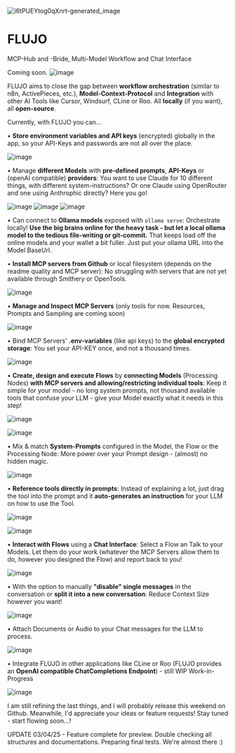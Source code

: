 ![i6tPUEYtog0qXnrt-generated_image](https://github.com/user-attachments/assets/881ad34c-73fa-4b71-ba47-123b5da8e05e)

# FLUJO
MCP-Hub and -Bride, Multi-Model Workflow and Chat Interface 

Coming soon.
 ![image](https://github.com/user-attachments/assets/c745da69-1106-43d8-8fbd-49fe6eb64d9f)

FLUJO aims to close the gap between **workflow orchestration** (similar to n8n, ActivePieces, etc.), **Model-Context-Protocol** and **Integration** with other AI Tools like Cursor, Windsurf, CLine or Roo. All **locally** (if you want), all **open-source**.

Currently, with FLUJO you can...

•	**Store environment variables and API keys** (encrypted) globally in the app, so your API-Keys and passwords are not all over the place.

![image](https://github.com/user-attachments/assets/20da1059-73e7-48cf-b6f2-27b11b5f7507)


•	Manage **different Models** with **pre-defined prompts**, **API-Keys** or (openAI compatible) **providers**: You want to use Claude for 10 different things, with different system-instructions? Or one Claude using OpenRouter and one using Anthrophic directly? Here you go!

![image](https://github.com/user-attachments/assets/cf67d330-8025-474d-8ad4-6fc4cbef0c9f)
![image](https://github.com/user-attachments/assets/a38eb2e3-7fa2-4250-a5fd-75d844d0f751)
![image](https://github.com/user-attachments/assets/d448881c-d173-4ffa-a733-3c43082249d4)

•	Can connect to **Ollama models** exposed with `ollama serve`: Orchestrate locally! **Use the big brains online for the heavy task - but let a local ollama model to the tedious file-writing or git-commit.** That keeps load off the online models and your wallet a bit fuller. Just put your ollama URL into the Model BaseUrl.

•	**Install MCP servers from Github** or local filesystem (depends on the readme quality and MCP server): No struggling with servers that are not yet available through Smithery or OpenTools.

![image](https://github.com/user-attachments/assets/426b8950-713d-411c-bcc7-fc546f831001)


•	**Manage and Inspect MCP Servers** (only tools for now. Resources, Prompts and Sampling are coming soon)

 ![image](https://github.com/user-attachments/assets/2eaae63f-0a31-4ce7-80e8-bcc8ec8dd74f)

•	Bind MCP Servers' **.env-variables** (like api keys) to the **global encrypted storage**: You set your API-KEY once, and not a thousand times.
 
![image](https://github.com/user-attachments/assets/27b257bf-a6ad-42bf-9ccf-4178c454c7ce)

•	**Create, design and execute Flows** by **connecting Models** (Processing Nodes) **with MCP servers and allowing/restricting individual tools**: Keep it simple for your model - no long system prompts, not thousand available tools that confuse your LLM - give your Model exactly what it needs in this step!

![image](https://github.com/user-attachments/assets/b6696a44-d6e4-4b79-9755-202842f3db4c)

![image](https://github.com/user-attachments/assets/09558f90-937a-4153-a8a4-e4088b381f6c)

•	Mix & match **System-Prompts** configured in the Model, the Flow or the Processing Node: More power over your Prompt design - (almost) no hidden magic.

 ![image](https://github.com/user-attachments/assets/65446875-672d-4db0-9231-0b6454651110)

•	**Reference tools directly in prompts**: Instead of explaining a lot, just drag the tool into the prompt and it **auto-generates an instruction** for your LLM on how to use the Tool.

![image](https://github.com/user-attachments/assets/3b3c1a01-90c4-47e8-a326-2e716e7c5ddd)

![image](https://github.com/user-attachments/assets/c462585a-aebe-4314-a3a3-8fafa770bf77)

•	**Interact with Flows** using a **Chat Interface**: Select a Flow an Talk to your Models. Let them do your work (whatever the MCP Servers allow them to do, however you designed the Flow) and report back to you!

 ![image](https://github.com/user-attachments/assets/ce6b5f15-c500-4129-a1f7-131517a65f14)

•	With the option to manually **"disable" single messages** in the conversation or **split it into a new conversation**: Reduce Context Size however you want!

 ![image](https://github.com/user-attachments/assets/625b90d6-73e2-4afe-9ec4-5814b0bbf302)

•	Attach Documents or Audio to your Chat messages for the LLM to process.

 ![image](https://github.com/user-attachments/assets/3f7f737a-170c-48e8-b9b1-3969da50d8e0)

•	Integrate FLUJO in other applications like CLine or Roo (FLUJO provides an **OpenAI compatible ChatCompletions Endpoint**) - still WIP
  Work-in-Progress
  
![image](https://github.com/user-attachments/assets/d8d8fe98-f08e-40eb-9ad8-a494aad32826)


I am still refining the last things, and I will probably release this weekend on Github. Meanwhile, I'd appreciate your ideas or feature requests!
Stay tuned - start flowing soon...!



UPDATE 03/04/25 - Feature complete for preview. Double checking all structures and documentations. Preparing final tests. We're almost there :)
